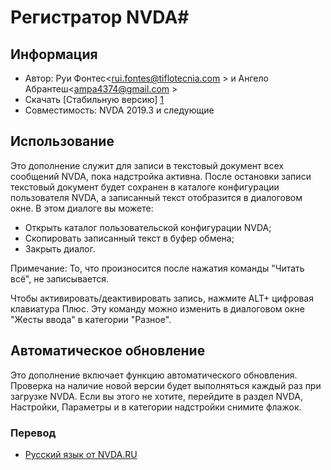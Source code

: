 # Регистратор NVDA#

## Информация
* Автор: Руи Фонтес<rui.fontes@tiflotecnia.com > и Ангело Абрантеш<ampa4374@gmail.com >
* Скачать [Стабильную версию] [1]
* Совместимость: NVDA 2019.3 и следующие

## Использование
Это дополнение служит для записи в текстовый документ всех сообщений NVDA, пока надстройка активна.
После остановки записи текстовый документ будет сохранен в каталоге конфигурации пользователя NVDA, а записанный текст отобразится в диалоговом окне.
В этом диалоге вы можете:
* Открыть каталог пользовательской конфигурации NVDA;
* Скопировать записанный текст в буфер обмена;
* Закрыть диалог.

Примечание: То, что произносится после нажатия команды "Читать всё", не записывается.

Чтобы активировать/деактивировать запись, нажмите ALT+ цифровая клавиатура Плюс.
Эту команду можно изменить в 
диалоговом окне "Жесты ввода" в категории "Разное".


## Автоматическое обновление

Это дополнение включает функцию автоматического обновления.
Проверка на наличие новой версии будет выполняться каждый раз при загрузке NVDA.
Если вы этого не хотите, перейдите в раздел NVDA, Настройки, Параметры и в категории надстройки снимите флажок.

### Перевод

* [Русский язык от NVDA.RU](https://nvda.ru)


[1]: https://github.com/ruifontes/NVDARecorder/releases/download/21.11/NVDARecorder-21.11.nvda-addon
